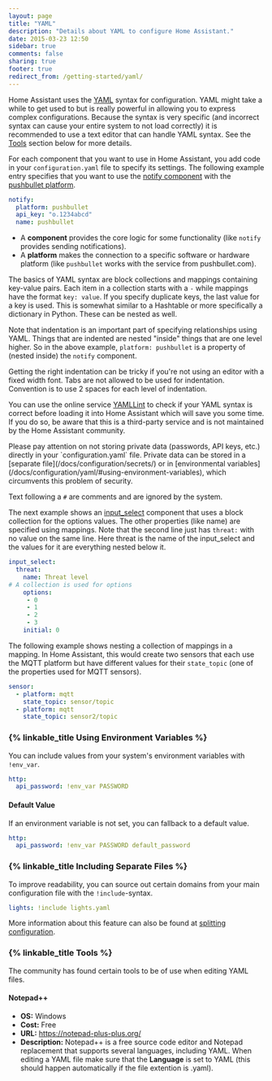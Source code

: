 ```yaml
---
layout: page
title: "YAML"
description: "Details about YAML to configure Home Assistant."
date: 2015-03-23 12:50
sidebar: true
comments: false
sharing: true
footer: true
redirect_from: /getting-started/yaml/
---
```


Home Assistant uses the [YAML](http://yaml.org/) syntax for configuration. YAML might take a while to get used to but is really powerful in allowing you to express complex configurations. Because the syntax is very specific (and incorrect syntax can cause your entire system to not load correctly) it is recommended to use a text editor that can handle YAML syntax. See the [Tools](/docs/configuration/yaml/#tools) section below for more details.

For each component that you want to use in Home Assistant, you add code in your `configuration.yaml` file to specify its settings.
The following example entry specifies that you want to use the [notify component](/components/notify) with the [pushbullet platform](/components/notify.pushbullet).


```yaml
notify:
  platform: pushbullet
  api_key: "o.1234abcd"
  name: pushbullet
```

- A **component** provides the core logic for some functionality (like `notify` provides sending notifications).
- A **platform** makes the connection to a specific software or hardware platform (like `pushbullet` works with the service from pushbullet.com).

The basics of YAML syntax are block collections and mappings containing key-value pairs. Each item in a collection starts with a `-` while mappings have the format `key: value`. If you specify duplicate keys, the last value for a key is used. This is somewhat similar to a Hashtable or more specifically a dictionary in Python. These can be nested as well.

Note that indentation is an important part of specifying relationships using YAML. Things that are indented are nested "inside" things that are one level higher. So in the above example, `platform: pushbullet` is a property of (nested inside) the `notify` component.

Getting the right indentation can be tricky if you're not using an editor with a fixed width font. Tabs are not allowed to be used for indentation. Convention is to use 2 spaces for each level of indentation.

You can use the online service [YAMLLint](http://www.yamllint.com/) to check if your YAML syntax is correct before loading it into Home Assistant which will save you some time. If you do so, be aware that this is a third-party service and is not maintained by the Home Assistant community.

<p class='note'>
Please pay attention on not storing private data (passwords, API keys, etc.) directly in your `configuration.yaml` file. Private data can be stored in a [separate file](/docs/configuration/secrets/) or in [environmental variables](/docs/configuration/yaml/#using-environment-variables), which circumvents this problem of security.
</p>

Text following a `#` are comments and are ignored by the system.

The next example shows an [input_select](/components/input_select) component that uses a block collection for the options values.
The other properties (like name) are specified using mappings. Note that the second line just has `threat:` with no value on the same line. Here threat is the name of the input_select and the values for it are everything nested below it.

```yaml
input_select:
  threat:
    name: Threat level
# A collection is used for options
    options:
     - 0
     - 1
     - 2
     - 3
    initial: 0
```

The following example shows nesting a collection of mappings in a mapping. In Home Assistant, this would create two sensors that each use the MQTT platform but have different values for their `state_topic` (one of the properties used for MQTT sensors).

```yaml
sensor:
  - platform: mqtt
    state_topic: sensor/topic
  - platform: mqtt
    state_topic: sensor2/topic
```

### {% linkable_title Using Environment Variables %}

You can include values from your system's environment variables with `!env_var`.

```yaml
http:
  api_password: !env_var PASSWORD
```

#### Default Value

If an environment variable is not set, you can fallback to a default value.

```yaml
http:
  api_password: !env_var PASSWORD default_password
```

### {% linkable_title Including Separate Files %}

To improve readability, you can source out certain domains from your main configuration file with the `!include`-syntax.

```yaml
lights: !include lights.yaml
```

More information about this feature can also be found at [splitting configuration](/docs/configuration/splitting_configuration/).

### {% linkable_title Tools %}

The community has found certain tools to be of use when editing YAML files.

#### Notepad++
- **OS:** Windows
- **Cost:** Free
- **URL:** https://notepad-plus-plus.org/
- **Description:** Notepad++ is a free source code editor and Notepad replacement that supports several languages, including YAML. When editing a YAML file make sure that the **Language** is set to YAML (this should happen automatically if the file extention is .yaml).
